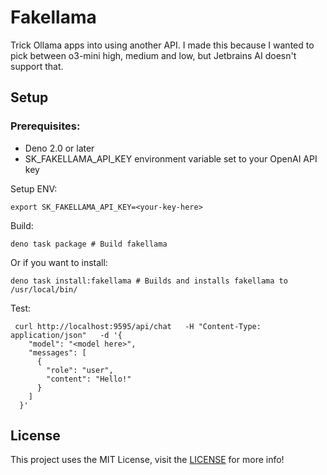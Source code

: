 # Fakellama

Trick Ollama apps into using another API.
I made this because I wanted to pick between o3-mini
high, medium and low, but Jetbrains AI doesn't support that.

## Setup
### Prerequisites:
- Deno 2.0 or later
- SK_FAKELLAMA_API_KEY environment variable set to your OpenAI API key

Setup ENV:
```shell
export SK_FAKELLAMA_API_KEY=<your-key-here>
```

Build:
```shell
deno task package # Build fakellama
```
Or if you want to install:
```shell
deno task install:fakellama # Builds and installs fakellama to /usr/local/bin/
```

Test:
```shell
 curl http://localhost:9595/api/chat   -H "Content-Type: application/json"   -d '{
    "model": "<model here>",
    "messages": [
      {
        "role": "user",
        "content": "Hello!"        
      }
    ]
  }'
```
## License
This project uses the MIT License, visit the [LICENSE](LICENSE.md) for more info!